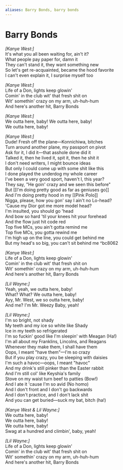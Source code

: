 ```yaml
---
aliases: Barry Bonds, barry bonds
---
```



# Barry Bonds

_[Kanye West:]_  
It's what you all been waiting for, ain't it?  
What people pay paper for, damn it  
They can't stand it, they want something new  
So let's get re-acquainted, became the hood favorite  
I can't even explain it, I surprise myself too  

_[Kanye West:]_  
Life of a Don, lights keep glowin'  
Comin' in the club wit' that fresh shit on  
Wit' somethin' crazy on my arm, uh-huh-hum  
And here's another hit, Barry Bonds  

_[Kanye West:]_  
We outta here, baby! We outta here, baby!  
We outta here, baby!  

_[Kanye West:]_  
Dude! Fresh off the plane—Konnichiwa, bitches  
Turn around another plane, my passport on pivot  
Ask for it, I did it—that asshole done did it  
Talked it, then he lived it, spit it, then he shit it  
I don't need writers, I might bounce ideas  
But only I could come up with some shit like this  
I done played the underdog my whole career  
I've been a very good sport, haven't I, this year?  
They say, "He goin' crazy and we seen this before"  
But [[I'm doing pretty good as far as geniuses go]]  
And I'm doing pretty hood in my [[Pink Polo]]  
Nigga, please, how you gon' say I ain't no Lo-head?  
'Cause my Dior got me more model head?  
I'm insulted, you should go 'head  
And bow so hard 'til your knees hit your forehead  
And the flow just hit code red  
Top five MCs, you ain't gotta remind me  
Top five MCs, you gotta rewind me  
I'm high up on the line, you could get behind me  
But my head's so big, you can't sit behind me ^bc8062

_[Kanye West:]_  
Life of a Don, lights keep glowin'  
Comin' in the club wit' that fresh shit on  
Wit' somethin' crazy on my arm, uh-huh-hum  
And here's another hit, Barry Bonds  

_[Lil Wayne:]_  
Yeah, yeah, we outta here, baby!  
What? What? We outta here, baby!  
Ayy, Mr. West, we so outta here, baby!  
And me? I'm Mr. Weezy Baby, yeah!  

_[Lil Wayne:]_  
I'm so bright, not shady  
My teeth and my ice so white like Shady  
Ice in my teeth so refrigerated  
I'm so fuckin' good like I'm sleepin' with Meagan (Ha!)  
I'm all about my Franklins, Lincolns, and Reagans  
Whenever they make them, I shall have them  
Oops, I meant "have them"—I'm so crazy  
But if you play crazy, you be sleeping with daisies  
I'm such a havoc—oops, I meant "havoc"  
And my drink's still pinker than the Easter rabbit  
And I'm still col' like Keyshia's family  
Stove on my waist turn beef to patties (Bow!)  
And I ate it 'cause I'm so avid (No homo)  
And I don't front and I don't go backwards  
And I don't practice, and I don't lack shit  
And you can get buried—suck my bat, bitch (ha!)  

_[Kanye West & Lil Wayne:]_  
We outta here, baby!  
We outta here, baby!  
We outta here, baby!  
Swag at a hundred and climbin', baby, yeah!  

_[Lil Wayne:]_  
Life of a Don, lights keep glowin'  
Comin' in the club wit' that fresh shit on  
Wit' somethin' crazy on my arm, uh-huh-hum  
And here's another hit, Barry Bonds
